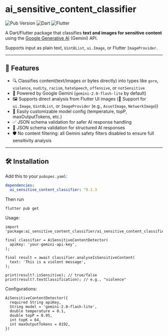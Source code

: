 # ai_sensitive_content_classifier

![Pub Version](https://img.shields.io/pub/v/ai_sensitive_content_classifier)
![Dart](https://img.shields.io/badge/Dart-3.0%2B-blue)
![Flutter](https://img.shields.io/badge/Flutter-Compatible-green)

A Dart/Flutter package that classifies **text and images for sensitive content** using the [Google Generative AI](https://pub.dev/packages/google_generative_ai) (Gemini) API.

Supports input as plain text, `Uint8List`, `ui.Image`, or Flutter `ImageProvider`.

---

## 🚀 Features

- 🔍 Classifies content(text/images or bytes directly) into types like `gore`, `violence`, `nudity`, `racism`, `hateSpeech`, `offensive`, or `notSensitive`
- 🧠 Powered by Google Gemini (`gemini-2.0-flash-lite` by default)
- 🖼️ Supports direct analysis from Flutter UI images (📸 Support for `ui.Image`, `Uint8List`, or `ImageProvider` (e.g., `AssetImage`, `NetworkImage`))
- 🧪 Easily customizable model config (temperature, topP, maxOutputTokens, etc.)
- ✅ JSON schema validation for safer AI response handling
- 🧠 JSON schema validation for structured AI responses
- 🛡 No content filtering: all Gemini safety filters disabled to ensure full sensitivity analysis

---

## 🛠 Installation

Add this to your `pubspec.yaml`:

```yaml
dependencies:
  ai_sensitive_content_classifier: ^0.1.3
```

Then run 
```
flutter pub get
```

Usage:
```
import 'package:ai_sensitive_content_classifier/ai_sensitive_content_classifier.dart';

final classifier = AiSensitiveContentDetector(
  apiKey: 'your-gemini-api-key',
);

final result = await classifier.analyseIsSensitiveContent(
  text: 'This is a violent message',
);

print(result?.isSensitive); // true/false
print(result?.textClassification); // e.g., "violence"
```

Configurations:

```
AiSensitiveContentDetector({
  required String apiKey,
  String model = 'gemini-2.0-flash-lite',
  double temperature = 0.1,
  double topP = 0.95,
  int topK = 64,
  int maxOutputTokens = 8192,
})
```